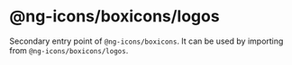 # @ng-icons/boxicons/logos

Secondary entry point of `@ng-icons/boxicons`. It can be used by importing from `@ng-icons/boxicons/logos`.
